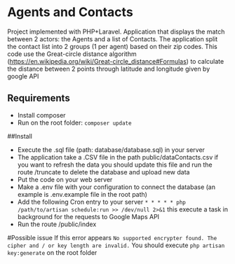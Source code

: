 # Agents and Contacts
Project implemented with PHP+Laravel. Application that displays the match  between 2 actors: the Agents and a list of Contacts. The application split the contact list into 2 groups (1 per agent) based on their  zip codes.
This code use the Great-circle distance algorithm (https://en.wikipedia.org/wiki/Great-circle_distance#Formulas) to calculate the distance between 2 points through latitude and longitude given by google API 

## Requirements
- Install composer
- Run on the root folder:
        ```
        composer update
        ```
        
##Install
- Execute the .sql file (path: database/database.sql) in your server
- The application take a .CSV file in the path public/dataContacts.csv if you want to refresh the data you should update this file and run  the route /truncate to delete the database and upload new data
- Put the code on your web server
- Make a .env file with your configuration to connect the database (an example is .env.example file in the root path)
- Add the following Cron entry to your server ```* * * * * php /path/to/artisan schedule:run >> /dev/null 2>&1``` this execute a task in background for the requests to Google Maps API
- Run the route /public/index

#Possible issue
If this error appears 
 ```No supported encrypter found. The cipher and / or key length are invalid.```
 You should execute ```php artisan key:generate``` on the root folder
